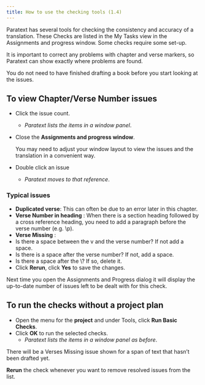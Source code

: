 ```yaml
---
title: How to use the checking tools (1.4)
---
```

Paratext has several tools for checking the consistency and accuracy of a translation. These Checks are listed in the My Tasks view in the Assignments and progress window. Some checks require some set-up.

It is important to correct any problems with chapter and verse markers, so Paratext can show exactly where problems are found.

You do not need to have finished drafting a book before you start looking at the issues.

## To view Chapter/Verse Number issues

-  Click the issue count.  
    -  *Paratext lists the items in a window panel*.
-  Close the **Assignments and progress window**.

    You may need to adjust your window layout to view the issues and the translation in a convenient way.

-  Double click an issue  
    -  *Paratext moves to that reference*.

### Typical issues

-  **Duplicated verse**: This can often be due to an error later in this chapter.
-  **Verse Number in heading** : When there is a section heading followed by a cross reference heading, you need to add a paragraph before the verse number (e.g. \\p).
-  **Verse Missing** :
-  Is there a space between the v and the verse number? If not add a space.
-  Is there is a space after the verse number? If not, add a space.
-  Is there a space after the \\? If so, delete it.
-  Click **Rerun**, click **Yes** to save the changes.

Next time you open the Assignments and Progress dialog it will display the up-to-date number of issues left to be dealt with for this check.

## To run the checks without a project plan

-  Open the menu for the **project** and under Tools, click **Run Basic Checks**.
-  Click **OK** to run the selected checks.  
    -  *Paratext lists the items in a window panel as before*.

There will be a Verses Missing issue shown for a span of text that hasn’t been drafted yet.

**Rerun** the check whenever you want to remove resolved issues from the list.

